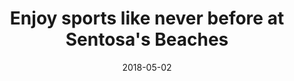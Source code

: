 ---
layout: post
title: Enjoy sports like never before at Sentosa's Beaches
date:   2018-05-02
file_url: /resources/news/files/20180118_Media 20180502_Media_Release_Enjoy_sports_like_never_before_at_Sentosa's_Beaches.pdf
---